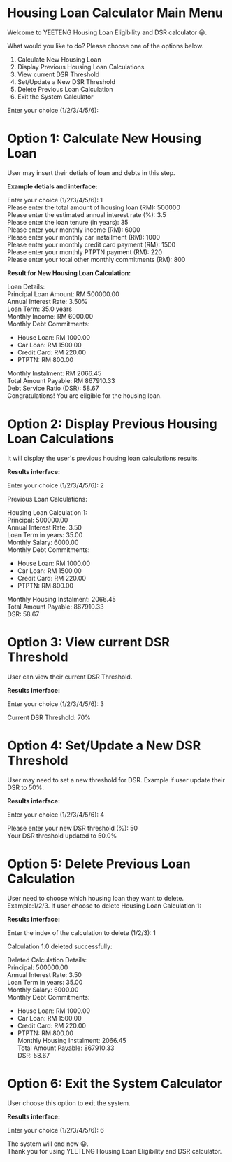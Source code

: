 # Housing Loan Calculator Main Menu

Welcome to YEETENG Housing Loan Eligibility and DSR calculator 😀.  

What would you like to do? Please choose one of the options below.
1. Calculate New Housing Loan
2. Display Previous Housing Loan Calculations
3. View current DSR Threshold
4. Set/Update a New DSR Threshold
5. Delete Previous Loan Calculation
6. Exit the System Calculator

Enter your choice (1/2/3/4/5/6):

# Option 1: Calculate New Housing Loan

User may insert their detials of loan and debts in this step.

**Example detials and interface:** 

Enter your choice (1/2/3/4/5/6): 1  
Please enter the total amount of housing loan (RM): 500000  
Please enter the estimated annual interest rate (%): 3.5  
Please enter the loan tenure (in years): 35  
Please enter your monthly income (RM): 6000  
Please enter your monthly car installment (RM): 1000  
Please enter your monthly credit card payment (RM): 1500  
Please enter your monthly PTPTN payment (RM): 220  
Please enter your total other monthly commitments (RM): 800  

**Result for New Housing Loan Calculation:**  

Loan Details:  
Principal Loan Amount: RM 500000.00  
Annual Interest Rate: 3.50%  
Loan Term: 35.0 years  
Monthly Income: RM 6000.00  
Monthly Debt Commitments:  
  - House Loan: RM 1000.00  
  - Car Loan: RM 1500.00  
  - Credit Card: RM 220.00  
  - PTPTN: RM 800.00  
  
Monthly Instalment: RM 2066.45  
Total Amount Payable: RM 867910.33  
Debt Service Ratio (DSR): 58.67  
Congratulations! You are eligible for the housing loan.  

# Option 2: Display Previous Housing Loan Calculations

It will display the user's previous housing loan calculations results.  

**Results interface:**

Enter your choice (1/2/3/4/5/6): 2

Previous Loan Calculations:

Housing Loan Calculation 1:  
Principal: 500000.00  
Annual Interest Rate: 3.50  
Loan Term in years: 35.00  
Monthly Salary: 6000.00  
Monthly Debt Commitments:  
  - House Loan: RM 1000.00  
  - Car Loan: RM 1500.00  
  - Credit Card: RM 220.00  
  - PTPTN: RM 800.00  

Monthly Housing Instalment: 2066.45  
Total Amount Payable: 867910.33  
DSR: 58.67  

# Option 3: View current DSR Threshold

User can view their current DSR Threshold. 

**Results interface:**

Enter your choice (1/2/3/4/5/6): 3  

Current DSR Threshold: 70%  

# Option 4: Set/Update a New DSR Threshold

User may need to set a new threshold for DSR. Example if user update their DSR to 50%.

**Results interface:**

Enter your choice (1/2/3/4/5/6): 4  

Please enter your new DSR threshold (%): 50  
Your DSR threshold updated to 50.0%  

# Option 5: Delete Previous Loan Calculation  

User need to choose which housing loan they want to delete. Example:1/2/3. If user choose to delete Housing Loan Calculation 1: 

**Results interface:**

Enter the index of the calculation to delete (1/2/3): 1

Calculation 1.0 deleted successfully: 

Deleted Calculation Details:  
Principal: 500000.00  
Annual Interest Rate: 3.50  
Loan Term in years: 35.00  
Monthly Salary: 6000.00  
Monthly Debt Commitments:  
  - House Loan: RM 1000.00  
  - Car Loan: RM 1500.00  
  - Credit Card: RM 220.00  
  - PTPTN: RM 800.00  
Monthly Housing Instalment: 2066.45  
Total Amount Payable: 867910.33  
DSR: 58.67

# Option 6: Exit the System Calculator

User choose this option to exit the system.  

**Results interface:**

Enter your choice (1/2/3/4/5/6): 6

The system will end now 😀.  
Thank you for using YEETENG Housing Loan Eligibility and DSR calculator.  

